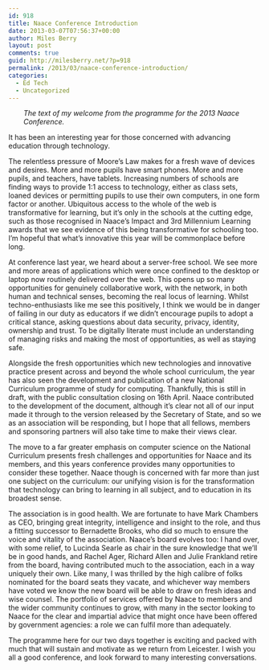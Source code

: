 ```yaml
---
id: 918
title: Naace Conference Introduction
date: 2013-03-07T07:56:37+00:00
author: Miles Berry
layout: post 
comments: true
guid: http://milesberry.net/?p=918
permalink: /2013/03/naace-conference-introduction/
categories:
  - Ed Tech
  - Uncategorized
---
```

<p style="padding-left: 30px;">
  <em>The text of my welcome from the programme for the 2013 Naace Conference.</em>
</p>

It has been an interesting year for those concerned with advancing education through technology.

The relentless pressure of Moore’s Law makes for a fresh wave of devices and desires. More and more pupils have smart phones. More and more pupils, and teachers, have tablets. Increasing numbers of schools are finding ways to provide 1:1 access to technology, either as class sets, loaned devices or permitting pupils to use their own computers, in one form factor or another. Ubiquitous access to the whole of the web is transformative for learning, but it’s only in the schools at the cutting edge, such as those recognised in Naace’s Impact and 3rd Millennium Learning awards that we see evidence of this being transformative for schooling too. I’m hopeful that what’s innovative this year will be commonplace before long.

At conference last year, we heard about a server-free school. We see more and more areas of applications which were once confined to the desktop or laptop now routinely delivered over the web. This opens up so many opportunities for genuinely collaborative work, with the network, in both human and technical senses, becoming the real locus of learning. Whilst techno-enthusiasts like me see this positively, I think we would be in danger of failing in our duty as educators if we didn’t encourage pupils to adopt a critical stance, asking questions about data security, privacy, identity, ownership and trust. To be digitally literate must include an understanding of managing risks and making the most of opportunities, as well as staying safe.

Alongside the fresh opportunities which new technologies and innovative practice present across and beyond the whole school curriculum, the year has also seen the development and publication of a new National Curriculum programme of study for computing. Thankfully, this is still in draft, with the public consultation closing on 16th April. Naace contributed to the development of the document, although it’s clear not all of our input made it through to the version released by the Secretary of State, and so we as an association will be responding, but I hope that all fellows, members and sponsoring partners will also take time to make their views clear.

The move to a far greater emphasis on computer science on the National Curriculum presents fresh challenges and opportunities for Naace and its members, and this years conference provides many opportunities to consider these together. Naace though is concerned with far more than just one subject on the curriculum: our unifying vision is for the transformation that technology can bring to learning in all subject, and to education in its broadest sense.

The association is in good health. We are fortunate to have Mark Chambers as CEO, bringing great integrity, intelligence and insight to the role, and thus a fitting successor to Bernadette Brooks, who did so much to ensure the voice and vitality of the association. Naace’s board evolves too: I hand over, with some relief, to Lucinda Searle as chair in the sure knowledge that we’ll be in good hands, and Rachel Ager, Richard Allen and Julie Frankland retire from the board, having contributed much to the association, each in a way uniquely their own. Like many, I was thrilled by the high calibre of folks nominated for the board seats they vacate, and whichever way members have voted we know the new board will be able to draw on fresh ideas and wise counsel. The portfolio of services offered by Naace to members and the wider community continues to grow, with many in the sector looking to Naace for the clear and impartial advice that might once have been offered by government agencies: a role we can fulfil more than adequately.

The programme here for our two days together is exciting and packed with much that will sustain and motivate as we return from Leicester. I wish you all a good conference, and look forward to many interesting conversations.